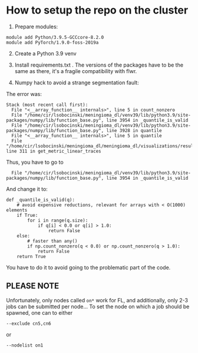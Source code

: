 # How to setup the repo on the cluster

1. Prepare modules:

```
module add Python/3.9.5-GCCcore-8.2.0
module add PyTorch/1.9.0-foss-2019a
```

2. Create a Python 3.9 venv

3. Install requirements.txt . 
The versions of the packages have to be the same as there, it's a fragile compatibility with flwr.

4. Numpy hack to avoid a strange segmentation fault:

The error was:
```
Stack (most recent call first):
  File "<__array_function__ internals>", line 5 in count_nonzero
  File "/home/cir/lsobocinski/meningioma_dl/venv39/lib/python3.9/site-packages/numpy/lib/function_base.py", line 3954 in _quantile_is_valid
  File "/home/cir/lsobocinski/meningioma_dl/venv39/lib/python3.9/site-packages/numpy/lib/function_base.py", line 3928 in quantile
  File "<__array_function__ internals>", line 5 in quantile
  File "/home/cir/lsobocinski/meningioma_dl/meningioma_dl/visualizations/results_visualizations.py", line 311 in get_metric_linear_traces
```

Thus, you have to go to 
```
  File "/home/cir/lsobocinski/meningioma_dl/venv39/lib/python3.9/site-packages/numpy/lib/function_base.py", line 3954 in _quantile_is_valid
```

And change it to:

```
def _quantile_is_valid(q):
    # avoid expensive reductions, relevant for arrays with < O(1000) elements
    if True:
        for i in range(q.size):
            if q[i] < 0.0 or q[i] > 1.0:
                return False
    else:
        # faster than any()
        if np.count_nonzero(q < 0.0) or np.count_nonzero(q > 1.0):
            return False
    return True
```

You have to do it to avoid going to the problematic part of the code.


## PLEASE NOTE

Unfortunately, only nodes called `on*` work for FL, and additionally, only 2-3 jobs can be submitted per node... To set the node on which a job should be spawned, one can to either

```
--exclude cn5,cn6
```

or 

```
--nodelist on1
```
